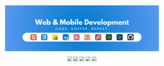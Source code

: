 ![Banner](https://github.com/VitorSoer/VitorSoer/blob/main/assets/Banner_01.png)


<div align="center">
<a href="https://www.linkedin.com/in/vitoralbergaria/" target="_blank"><img src="https://img.shields.io/badge/-LinkedIn-308BDF?style=for-the-badge&logo=linkedin&logoColor=white" target="_blank"></a>
<a href="https://figma.com/@VitorSoer" target="_blank"><img src="https://img.shields.io/badge/Figma-CD6799?style=for-the-badge&logo=figma&logoColor=white" target="_blank"></a>
<a href="https://discord.gg/et9Be2NJ" target="_blank"><img src="https://img.shields.io/badge/Discord-8D7DE0?style=for-the-badge&logo=discord&logoColor=white" target="_blank"></a>
<a href=https://www.hackerrank.com/profile/contato_soer"" target="_blank"><img src="https://img.shields.io/badge/-Hackerrank-7CC57E?style=for-the-badge&logo=HackerRank&logoColor=white" target="_blank"></a>
<a href="https://www.codewars.com/users/VitorSoer" target="_blank"><img src="https://img.shields.io/badge/Codewars-F0DB4F?style=for-the-badge&logo=codewars&logoColor=grey" target="_blank"></a>
</div>

